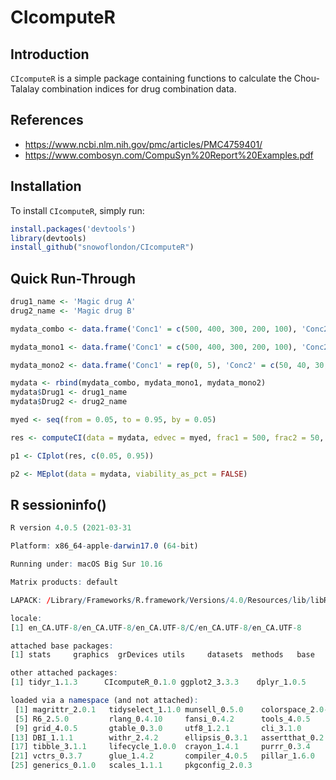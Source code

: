 # CIcomputeR

## Introduction

`CIcomputeR` is a simple package containing functions to calculate the Chou-Talalay combination indices for drug combination data. 

## References

* https://www.ncbi.nlm.nih.gov/pmc/articles/PMC4759401/
* https://www.combosyn.com/CompuSyn%20Report%20Examples.pdf

## Installation

To install `CIcomputeR`, simply run:

``` r
install.packages('devtools')
library(devtools)
install_github("snowoflondon/CIcomputeR")
```

## Quick Run-Through

```r
drug1_name <- 'Magic drug A'
drug2_name <- 'Magic drug B'

mydata_combo <- data.frame('Conc1' = c(500, 400, 300, 200, 100), 'Conc2' = c(50, 40, 30, 20, 10), 'Response' = c(0.042, 0.122, 0.259, 0.532, 0.818))

mydata_mono1 <- data.frame('Conc1' = c(500, 400, 300, 200, 100), 'Conc2' = rep(0, 5), 'Response' = c(0.024, 0.256, 0.633, 0.678, 0.932))

mydata_mono2 <- data.frame('Conc1' = rep(0, 5), 'Conc2' = c(50, 40, 30, 20, 10), 'Response' = c(0.193, 0.244, 0.563, 0.750, 0.921))

mydata <- rbind(mydata_combo, mydata_mono1, mydata_mono2)
mydata$Drug1 <- drug1_name
mydata$Drug2 <- drug2_name

myed <- seq(from = 0.05, to = 0.95, by = 0.05)

res <- computeCI(data = mydata, edvec = myed, frac1 = 500, frac2 = 50, viability_as_pct = FALSE)

p1 <- CIplot(res, c(0.05, 0.95))

p2 <- MEplot(data = mydata, viability_as_pct = FALSE)

```


## R sessioninfo()

``` r
R version 4.0.5 (2021-03-31

Platform: x86_64-apple-darwin17.0 (64-bit)

Running under: macOS Big Sur 10.16

Matrix products: default

LAPACK: /Library/Frameworks/R.framework/Versions/4.0/Resources/lib/libRlapack.dylib

locale:
[1] en_CA.UTF-8/en_CA.UTF-8/en_CA.UTF-8/C/en_CA.UTF-8/en_CA.UTF-8

attached base packages:
[1] stats     graphics  grDevices utils     datasets  methods   base     

other attached packages:
[1] tidyr_1.1.3      CIcomputeR_0.1.0 ggplot2_3.3.3    dplyr_1.0.5     

loaded via a namespace (and not attached):
 [1] magrittr_2.0.1   tidyselect_1.1.0 munsell_0.5.0    colorspace_2.0-0
 [5] R6_2.5.0         rlang_0.4.10     fansi_0.4.2      tools_4.0.5     
 [9] grid_4.0.5       gtable_0.3.0     utf8_1.2.1       cli_3.1.0       
[13] DBI_1.1.1        withr_2.4.2      ellipsis_0.3.1   assertthat_0.2.1
[17] tibble_3.1.1     lifecycle_1.0.0  crayon_1.4.1     purrr_0.3.4     
[21] vctrs_0.3.7      glue_1.4.2       compiler_4.0.5   pillar_1.6.0    
[25] generics_0.1.0   scales_1.1.1     pkgconfig_2.0.3 
```
